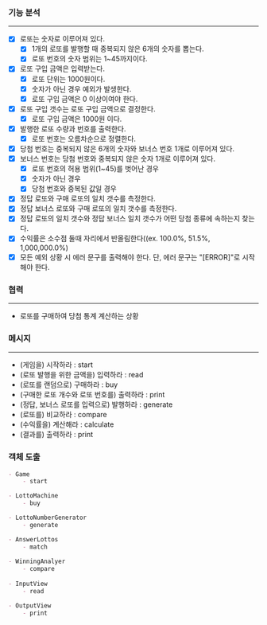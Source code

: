 ### 기능 분석

---

- [x] 로또는 숫자로 이루어져 있다.
    - [x]  1개의 로또를 발행할 때 중복되지 않은 6개의 숫자를 뽑는다.
    - [x] 로또 번호의 숫자 범위는 1~45까지이다.
- [x] 로또 구입 금액은 입력받는다.
    - [x] 로또 단위는 1000원이다.
    - [x] 숫자가 아닌 경우 예외가 발생한다.
    - [x] 로또 구입 금액은 0 이상이여야 한다.
- [x] 로또 구입 갯수는 로또 구입 금액으로 결정한다.
    - [x] 로또 구입 금액은 1000원 이다.
- [x] 발행한 로또 수량과 번호를 출력한다.
    - [x] 로또 번호는 오름차순으로 정렬한다.
- [x] 당첨 번호는 중복되지 않은 6개의 숫자와 보너스 번호 1개로 이루어져 있다.
- [x] 보너스 번호는 당첨 번호와 중복되지 않은 숫자 1개로 이루어져 있다.
    - [x] 로또 번호의 허용 범위(1~45)를 벗어난 경우
    - [x] 숫자가 아닌 경우
    - [x] 당첨 번호와 중복된 값일 경우
- [x] 정답 로또와 구매 로또의 일치 갯수를 측정한다.
- [x] 정답 보너스 로또와 구매 로또의 일치 갯수를 측정한다.
- [x] 정답 로또의 일치 갯수와 정답 보너스 일치 갯수가 어떤 당첨 종류에 속하는지 찾는다.
- [x] 수익률은 소수점 둘때 자리에서 반올림한다((ex. 100.0%, 51.5%, 1,000,000.0%)
- [x] 모든 예외 상황 시 에러 문구를 출력해야 한다. 단, 에러 문구는 "[ERROR]"로 시작해야 한다.

### 협력

---

- 로또를 구매하여 당첨 통계 계산하는 상황

### 메시지

---

- (게임을) 시작하라 : start
- (로또 발행을 위한 금액을) 입력하라 : read
- (로또를 랜덤으로) 구매하라 : buy
- (구매한 로또 개수와 로또 번호를) 출력하라 : print
- (정답, 보너스 로또를 입력으로) 발행하라 : generate
- (로또를) 비교하라 : compare
- (수익률을) 계산해라 : calculate
- (결과를) 출력하라 : print

### 객체 도출

```markdown
- Game
    - start

- LottoMachine
    - buy

- LottoNumberGenerator
    - generate

- AnswerLottos
    - match
    
- WinningAnalyer
    - compare
    
- InputView
    - read

- OutputView
    - print
```
